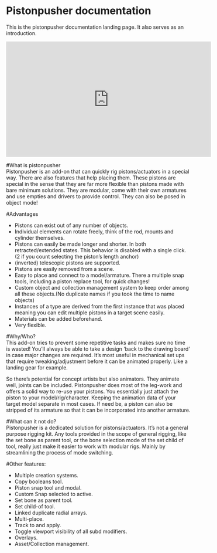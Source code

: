 # Pistonpusher documentation

This is the pistonpusher documentation landing page. It also serves as an introduction.

<iframe width="560" height="315" src="https://www.youtube.com/embed/GgV-BozwqnA" title="YouTube video player" frameborder="0" allow="accelerometer; autoplay; clipboard-write; encrypted-media; gyroscope; picture-in-picture" allowfullscreen></iframe>  
  
#What is pistonpusher  
Pistonpusher is an add-on that can quickly rig pistons/actuators in a special way. There are also features that help placing them. These pistons are special in the sense that they are far more flexible than pistons made with bare minimum solutions. They are modular, come with their own armatures and use empties and drivers to provide control. They can also be posed in object mode!  
  
#Advantages  
* Pistons can exist out of any number of objects.  
* Individual elements can rotate freely, think of the rod, mounts and cylinder themselves.  
* Pistons can easily be made longer and shorter. In both retracted/extended states. This behavior is disabled with a single click.(2 if you count selecting the piston’s length anchor)  
* (inverted) telescopic pistons are supported.  
* Pistons are easily removed from a scene.  
* Easy to place and connect to a model/armature. There a multiple snap tools, including a piston replace tool, for quick changes!  
* Custom object and collection management system to keep order among all these objects.(No duplicate names if you took the time to name objects)  
* Instances of a type are derived from the first instance that was placed meaning you can edit multiple pistons in a target scene easily.  
* Materials can be added beforehand.  
* Very flexible.  

#Why/Who?  
This add-on tries to prevent some repetitive tasks and makes sure no time is wasted! You’ll always be able to take a design ‘back to the drawing board’ in case major changes are required. It’s most useful in mechanical set ups that require tweaking/adjustment before it can be animated properly. Like a landing gear for example.  
  
So there’s potential for concept artists but also animators. They animate well, joints can be included. Pistonpusher does most of the leg-work and offers a solid way to re-use your pistons. You essentially just attach the piston to your model/rig/character. Keeping the animation data of your target model separate in most cases. If need be, a piston can also be stripped of its armature so that it can be incorporated into another armature.  
  
#What can it not do?  
Pistonpusher is a dedicated solution for pistons/actuators. It’s not a general purpose rigging kit. Any tools provided in the scope of general rigging, like the set bone as parent tool, or the bone selection mode of the set child of tool, really just make it easier to work with modular rigs. Mainly by streamlining the process of mode switching.  
  
#Other features:  
* Multiple creation systems.  
* Copy booleans tool.  
* Piston snap tool and modal.  
* Custom Snap selected to active.  
* Set bone as parent tool.  
* Set child-of tool.  
* Linked duplicate radial arrays.  
* Multi-place.  
* Track to and apply.  
* Toggle viewport visibility of all subd modifiers.  
* Overlays.  
* Asset/Collection management.  


